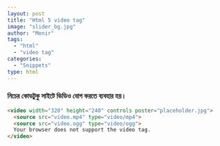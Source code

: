 ```yaml
---
layout: post
title: "Html 5 video tag"
image: "slider_bg.jpg"
author: "Monir"
tags:
  - "html"
  - "video tag"
categories:
  - "Snippets"
type: html  
---
```


### নিচের কোডটুকু সাইটে ভিডিও যোগ করতে ব্যবহার হয়।

```html
<video width="320" height="240" controls poster="placeholder.jpg">
  <source src="video.mp4" type="video/mp4">
  <source src="video.ogg" type="video/ogg">
  Your browser does not support the video tag.
</video>
```
